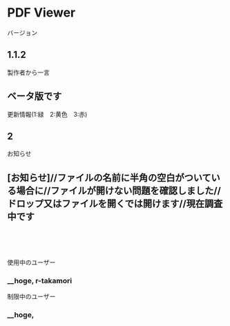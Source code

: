 # PDF Viewer

バージョン  
## 1.1.2

製作者から一言  
## ベータ版です

更新情報(1:緑　2:黄色　3:赤)  
## 2

お知らせ  
## [お知らせ]//ファイルの名前に半角の空白がついている場合に//ファイルが開けない問題を確認しました//ドロップ又はファイルを開くでは開けます//現在調査中です

<br><br><br>

使用中のユーザー  
### __hoge, r-takamori

制限中のユーザー
### __hoge, 
